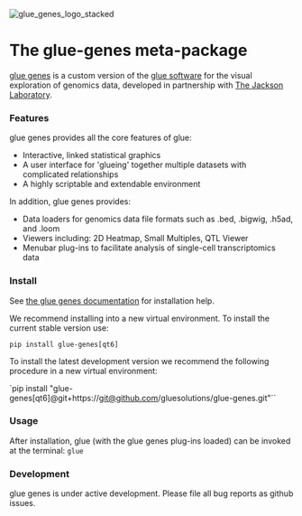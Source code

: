 ![glue_genes_logo_stacked](https://user-images.githubusercontent.com/3639698/137145077-2c2c9011-68bd-4770-9d58-494bf7632a33.png)


The glue-genes meta-package
===========================

[glue genes](https://github.com/gluesolutions/glue-genes) is a custom version of the [glue software](https://glueviz.org) for the 
visual exploration of genomics data, developed in partnership with [The Jackson Laboratory](https://jax.org).

### Features

glue genes provides all the core features of glue:

* Interactive, linked statistical graphics
* A user interface for 'glueing' together multiple datasets with complicated relationships
* A highly scriptable and extendable environment

In addition, glue genes provides:

* Data loaders for genomics data file formats such as .bed, .bigwig, .h5ad, and .loom
* Viewers including: 2D Heatmap, Small Multiples, QTL Viewer
* Menubar plug-ins to facilitate analysis of single-cell transcriptomics data

### Install

See [the glue genes documentation](https://glue-genes.readthedocs.io/en/latest/how-to/installation.html) for installation help.

We recommend installing into a new virtual environment. To install the current stable version use:

`pip install glue-genes[qt6]`

To install the latest development version we recommend the following procedure in a new virtual environment:

`pip install "glue-genes[qt6]@git+https://git@github.com/gluesolutions/glue-genes.git"``

### Usage

After installation, glue (with the glue genes plug-ins loaded) can be invoked at the terminal:
`glue`


### Development

glue genes is under active development. Please file all bug reports as github issues. 
